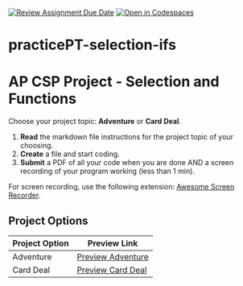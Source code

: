 [![Review Assignment Due Date](https://classroom.github.com/assets/deadline-readme-button-22041afd0340ce965d47ae6ef1cefeee28c7c493a6346c4f15d667ab976d596c.svg)](https://classroom.github.com/a/G88RtGE_)
[![Open in Codespaces](https://classroom.github.com/assets/launch-codespace-2972f46106e565e64193e422d61a12cf1da4916b45550586e14ef0a7c637dd04.svg)](https://classroom.github.com/open-in-codespaces?assignment_repo_id=16605687)
# practicePT-selection-ifs
# AP CSP Project - Selection and Functions

Choose your project topic: **Adventure** or **Card Deal**.

1. **Read** the markdown file instructions for the project topic of your choosing.
2. **Create** a file and start coding.
3. **Submit** a PDF of all your code when you are done AND a screen recording of your program working (less than 1 min).

For screen recording, use the following extension: [Awesome Screen Recorder](https://chromewebstore.google.com/detail/awesome-screen-recorder-s/nlipoenfbbikpbjkfpfillcgkoblgpmj).

## Project Options

| Project Option | Preview Link |
|----------------|--------------|
| Adventure      | [Preview Adventure](projectOptionA.md) |
| Card Deal      | [Preview Card Deal](projectOptionB.md) |